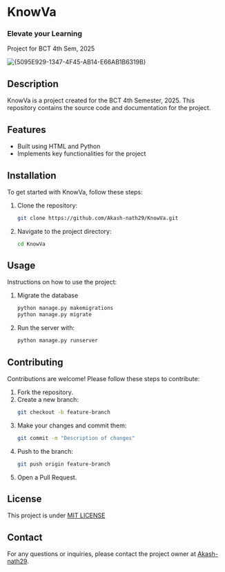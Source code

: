 # KnowVa
### Elevate your Learning

Project for BCT 4th Sem, 2025

![{5095E929-1347-4F45-AB14-E66AB1B6319B}](https://github.com/user-attachments/assets/22c3f4d9-2e19-4340-aad5-35f9dd7df5a3)

## Description

KnowVa is a project created for the BCT 4th Semester, 2025. This repository contains the source code and documentation for the project.

## Features

- Built using HTML and Python
- Implements key functionalities for the project

## Installation

To get started with KnowVa, follow these steps:

1. Clone the repository:
    ```bash
    git clone https://github.com/Akash-nath29/KnowVa.git
    ```
2. Navigate to the project directory:
    ```bash
    cd KnowVa
    ```

## Usage

Instructions on how to use the project:

1. Migrate the database
   ```bash
   python manage.py makemigrations
   python manage.py migrate
   ```
3. Run the server with:
    ```bash
    python manage.py runserver
    ```

## Contributing

Contributions are welcome! Please follow these steps to contribute:

1. Fork the repository.
2. Create a new branch:
    ```bash
    git checkout -b feature-branch
    ```
3. Make your changes and commit them:
    ```bash
    git commit -m "Description of changes"
    ```
4. Push to the branch:
    ```bash
    git push origin feature-branch
    ```
5. Open a Pull Request.

## License

This project is under [MIT LICENSE](LICENSE)

## Contact

For any questions or inquiries, please contact the project owner at [Akash-nath29](https://github.com/Akash-nath29).
